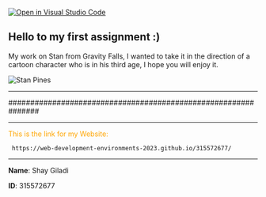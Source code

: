 [![Open in Visual Studio Code](https://classroom.github.com/assets/open-in-vscode-c66648af7eb3fe8bc4f294546bfd86ef473780cde1dea487d3c4ff354943c9ae.svg)](https://classroom.github.com/online_ide?assignment_repo_id=10465137&assignment_repo_type=AssignmentRepo)


## Hello to my first assignment :)
My work on Stan from Gravity Falls, I wanted to take it in the direction of a cartoon character who is in his third age, I hope you will enjoy it.

![Stan Pines](https://i.ytimg.com/vi/gIx_0ZJfa3c/mqdefault.jpg)
<hr>
###############################################################
<hr>
<span style="color: orange"> This is the link for my Website: </span>

```
 https://web-development-environments-2023.github.io/315572677/
```
<hr>

**Name**: Shay Giladi

**ID**: 315572677